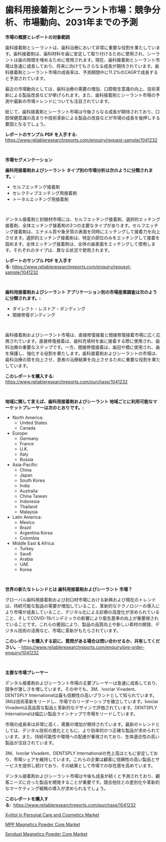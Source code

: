 <p><h1>歯科用接着剤とシーラント市場：競争分析、市場動向、2031年までの予測</h1></p><p><strong>市場の概要とレポートの対象範囲</strong></p>
<p><p>歯科接着剤とシーラントは、歯科治療において非常に重要な役割を果たしています。歯科接着剤は、歯科材料を歯に安定して取り付けるために使用され、シーラントは歯の隙間を埋めるために使用されます。現在、歯科接着剤とシーラント市場は急速に成長しており、将来に向けてもさらなる成長が期待されています。歯科接着剤とシーラント市場の成長率は、予測期間中に11.2%のCAGRで成長すると予測されています。</p><p>最近の市場動向としては、歯科治療の需要の増加、口腔衛生意識の向上、技術革新による製品改良などが挙げられます。また、歯科接着剤とシーラント市場の予測や最新の市場トレンドについても注目されています。</p><p>総じて、歯科接着剤とシーラント市場は今後さらなる成長が期待されており、口腔保健意識の高まりや技術革新による製品の改良などが市場の成長を後押しする要因となるでしょう。</p></p>
<p><strong>レポートのサンプル PDF を入手する:</strong> <a href="https://www.reliableresearchreports.com/enquiry/request-sample/1041232">https://www.reliableresearchreports.com/enquiry/request-sample/1041232</a></p>
<p>&nbsp;</p>
<p><strong>市場セグメンテーション</strong></p>
<p><strong>歯科用接着剤およびシーラント タイプ別の市場分析は次のように分類されます。:</strong></p>
<p><ul><li>セルフエッチング接着剤</li><li>セレクティブエッチング用接着剤</li><li>トータルエッチング用接着剤</li></ul></p>
<p>&nbsp;</p>
<p><p>デンタル接着剤と封鎖材市場には、セルフエッチング接着剤、選択的エッチング接着剤、全体エッチング接着剤の3つの主要なタイプがあります。セルフエッチング接着剤は、エナメル質や象牙質の表面を同時にエッチングして接着力を向上させます。選択的エッチング接着剤は、特定の部位のみをエッチングして接着を固めます。全体エッチング接着剤は、全体の歯表面をエッチングして使用します。それぞれのタイプは、異なる状況で使用されます。</p></p>
<p><strong>レポートのサンプル PDF を入手する:</strong>&nbsp;<a href="https://www.reliableresearchreports.com/enquiry/request-sample/1041232">https://www.reliableresearchreports.com/enquiry/request-sample/1041232</a></p>
<p>&nbsp;</p>
<p><strong> 歯科用接着剤およびシーラント アプリケーション別の市場産業調査は次のように分類されます。:</strong></p>
<p><ul><li>ダイレクト・レストア・ボンディング</li><li>間接修復ボンディング</li></ul></p>
<p>&nbsp;</p>
<p><p>歯科接着剤およびシーラント市場は、直接修復接着と間接修復接着市場に広く応用されています。直接修復接着は、歯科充填材を歯に接着する際に使用され、歯科治療の重要なステップです。一方、間接修復接着は、歯冠や橋に使用され、歯を保護し、強化する役割を果たします。歯科接着剤およびシーラントの市場は、歯科治療の質を向上させ、患者の治療結果を向上させるために重要な役割を果たしています。</p></p>
<p><strong>このレポートを購入する:</strong>&nbsp; <a href="https://www.reliableresearchreports.com/purchase/1041232">https://www.reliableresearchreports.com/purchase/1041232</a></p>
<p>&nbsp;</p>
<p><strong>地域に関して言えば、歯科用接着剤およびシーラント 地域ごとに利用可能なマーケットプレーヤーは次のとおりです。:</strong></p>
<p><ul>
    <li>
        North America:
        <ul>
            <li>United States</li>
            <li>Canada</li>
        </ul>
    </li>
    <li>
        Europe:
        <ul>
            <li>Germany</li>
            <li>France</li>
            <li>U.K.</li>
            <li>Italy</li>
            <li>Russia</li>
        </ul>
    </li>
    <li>
        Asia-Pacific:
        <ul>
            <li>China</li>
            <li>Japan</li>
            <li>South Korea</li>
            <li>India</li>
            <li>Australia</li>
            <li>China Taiwan</li>
            <li>Indonesia</li>
            <li>Thailand</li>
            <li>Malaysia</li>
        </ul>
    </li>
    <li>
        Latin America:
        <ul>
            <li>Mexico</li>
            <li>Brazil</li>
            <li>Argentina Korea</li>
            <li>Colombia</li>
        </ul>
    </li>
    <li>
        Middle East & Africa:
        <ul>
            <li>Turkey</li>
            <li>Saudi</li>
            <li>Arabia</li>
            <li>UAE</li>
            <li>Korea</li>
        </ul>
    </li>
    </ul></p>
<p>&nbsp;</p>
<p><strong>世界の新たなトレンドとは 歯科用接着剤およびシーラント 市場？</strong></p>
<p><p>グローバル歯科用接着剤および封口材市場における新興および現在のトレンドは、持続可能な製品の需要が増加していること、革新的なテクノロジーの導入により市場が成長していること、デジタル化による診療の高度化が求められていること、そしてCOVID-19パンデミックの影響により衛生基準の向上が重要視されていることです。これらの要因により、製品の品質向上や新しい素材の開発、デジタル技術の活用など、市場に革新がもたらされています。</p></p>
<p><strong>このレポートを購入する前に、質問がある場合は問い合わせるか、共有してください。</strong>- <a href="https://www.reliableresearchreports.com/enquiry/pre-order-enquiry/1041232">https://www.reliableresearchreports.com/enquiry/pre-order-enquiry/1041232</a></p>
<p>&nbsp;</p>
<p><strong>主要な市場プレーヤー</strong></p>
<p><p>デンタル接着剤およびシーラント市場の主要プレーヤーは急速に成長しており、競争が激しさを増しています。その中でも、3M、Ivoclar Vivadent、DENTSPLY Internationalは最も信頼性の高いブランドとして知られています。3Mは技術革新をリードし、市場でのリーダーシップを確立しています。Ivoclar Vivadentは高品質な製品と革新的なデザインで評価されています。DENTSPLY Internationalは幅広い製品ラインナップで市場をリードしています。</p><p>市場の成長率は非常に高く、需要の増加が期待されています。最新のトレンドとしては、デジタル技術の進化とともに、より効率的かつ正確な製品が求められています。また、持続可能性や環境への配慮が重視されており、生体適合性の高い製品が注目されています。</p><p>3M、Ivoclar Vivadent、DENTSPLY Internationalの売上高はともに安定しており、市場シェアを維持しています。これらの企業は顧客に信頼性の高い製品とサービスを提供し続けており、その結果として市場での存在感を高めています。</p><p>デンタル接着剤およびシーラント市場は今後も成長が続くと予測されており、顧客ニーズに合った製品を開発することが重要です。競合他社との差別化や革新的なマーケティング戦略の導入が求められるでしょう。</p></p>
<p><strong>このレポートを購入する:</strong>&nbsp;&nbsp;<a href="https://www.reliableresearchreports.com/purchase/1041232">https://www.reliableresearchreports.com/purchase/1041232</a></p>
<p><p><a href="https://view.publitas.com/reportprime-1/xylitol-in-personal-care-and-cosmetics-market-size-reflecting-a-forecast-till-2030-market-by-type-by-application-and-by-geography/">Xylitol in Personal Care and Cosmetics Market</a></p><p><a href="https://view.publitas.com/reportprime-1/mpp-magnetics-powder-core-market-insights-market-players-and-forecast-till-2030/">MPP Magnetics Powder Core Market</a></p><p><a href="https://view.publitas.com/reportprime-1/sendust-magnetics-powder-core-market-provides-detailed-segmentation-of-this-market-based-on-type-application-and-region-and-forecast-for-the-period-from-2023-2030/">Sendust Magnetics Powder Core Market</a></p></p>